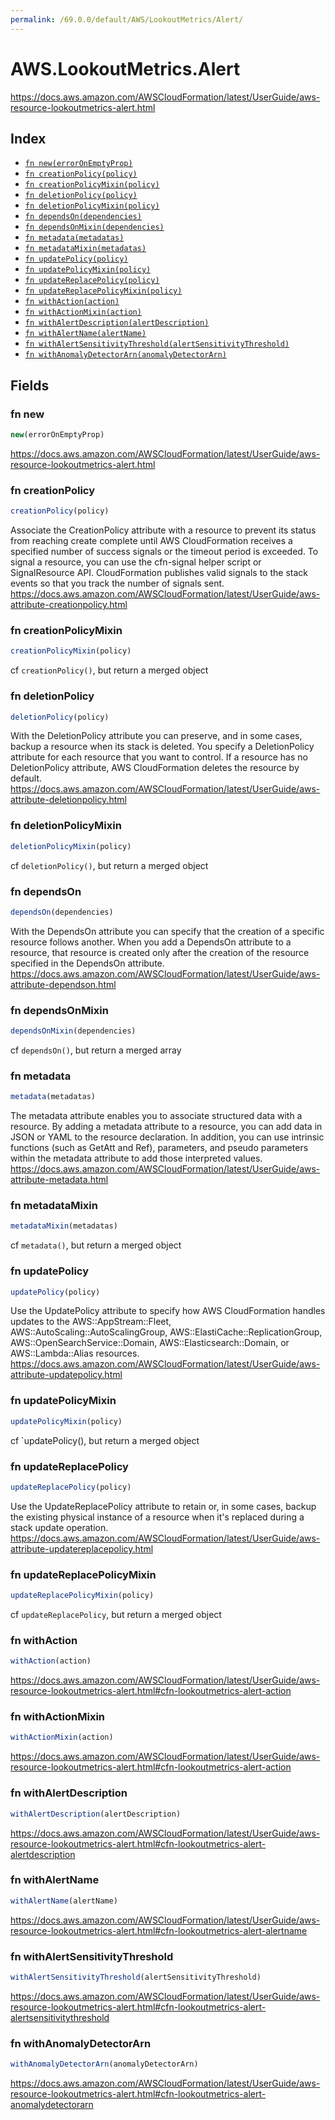```yaml
---
permalink: /69.0.0/default/AWS/LookoutMetrics/Alert/
---
```


# AWS.LookoutMetrics.Alert

https://docs.aws.amazon.com/AWSCloudFormation/latest/UserGuide/aws-resource-lookoutmetrics-alert.html

## Index

* [`fn new(errorOnEmptyProp)`](#fn-new)
* [`fn creationPolicy(policy)`](#fn-creationpolicy)
* [`fn creationPolicyMixin(policy)`](#fn-creationpolicymixin)
* [`fn deletionPolicy(policy)`](#fn-deletionpolicy)
* [`fn deletionPolicyMixin(policy)`](#fn-deletionpolicymixin)
* [`fn dependsOn(dependencies)`](#fn-dependson)
* [`fn dependsOnMixin(dependencies)`](#fn-dependsonmixin)
* [`fn metadata(metadatas)`](#fn-metadata)
* [`fn metadataMixin(metadatas)`](#fn-metadatamixin)
* [`fn updatePolicy(policy)`](#fn-updatepolicy)
* [`fn updatePolicyMixin(policy)`](#fn-updatepolicymixin)
* [`fn updateReplacePolicy(policy)`](#fn-updatereplacepolicy)
* [`fn updateReplacePolicyMixin(policy)`](#fn-updatereplacepolicymixin)
* [`fn withAction(action)`](#fn-withaction)
* [`fn withActionMixin(action)`](#fn-withactionmixin)
* [`fn withAlertDescription(alertDescription)`](#fn-withalertdescription)
* [`fn withAlertName(alertName)`](#fn-withalertname)
* [`fn withAlertSensitivityThreshold(alertSensitivityThreshold)`](#fn-withalertsensitivitythreshold)
* [`fn withAnomalyDetectorArn(anomalyDetectorArn)`](#fn-withanomalydetectorarn)

## Fields

### fn new

```ts
new(errorOnEmptyProp)
```

https://docs.aws.amazon.com/AWSCloudFormation/latest/UserGuide/aws-resource-lookoutmetrics-alert.html

### fn creationPolicy

```ts
creationPolicy(policy)
```

Associate the CreationPolicy attribute with a resource to prevent its status from reaching create complete until AWS CloudFormation receives a specified number of success signals or the timeout period is exceeded. To signal a resource, you can use the cfn-signal helper script or SignalResource API. CloudFormation publishes valid signals to the stack events so that you track the number of signals sent. 
https://docs.aws.amazon.com/AWSCloudFormation/latest/UserGuide/aws-attribute-creationpolicy.html

### fn creationPolicyMixin

```ts
creationPolicyMixin(policy)
```

cf `creationPolicy()`, but return a merged object

### fn deletionPolicy

```ts
deletionPolicy(policy)
```

With the DeletionPolicy attribute you can preserve, and in some cases, backup a resource when its stack is deleted. You specify a DeletionPolicy attribute for each resource that you want to control. If a resource has no DeletionPolicy attribute, AWS CloudFormation deletes the resource by default. 
https://docs.aws.amazon.com/AWSCloudFormation/latest/UserGuide/aws-attribute-deletionpolicy.html

### fn deletionPolicyMixin

```ts
deletionPolicyMixin(policy)
```

cf `deletionPolicy()`, but return a merged object

### fn dependsOn

```ts
dependsOn(dependencies)
```

With the DependsOn attribute you can specify that the creation of a specific resource follows another. When you add a DependsOn attribute to a resource, that resource is created only after the creation of the resource specified in the DependsOn attribute. 
https://docs.aws.amazon.com/AWSCloudFormation/latest/UserGuide/aws-attribute-dependson.html

### fn dependsOnMixin

```ts
dependsOnMixin(dependencies)
```

cf `dependsOn()`, but return a merged array

### fn metadata

```ts
metadata(metadatas)
```

The metadata attribute enables you to associate structured data with a resource. By adding a metadata attribute to a resource, you can add data in JSON or YAML to the resource declaration. In addition, you can use intrinsic functions (such as GetAtt and Ref), parameters, and pseudo parameters within the metadata attribute to add those interpreted values. 
https://docs.aws.amazon.com/AWSCloudFormation/latest/UserGuide/aws-attribute-metadata.html

### fn metadataMixin

```ts
metadataMixin(metadatas)
```

cf `metadata()`, but return a merged object

### fn updatePolicy

```ts
updatePolicy(policy)
```

Use the UpdatePolicy attribute to specify how AWS CloudFormation handles updates to the AWS::AppStream::Fleet, AWS::AutoScaling::AutoScalingGroup, AWS::ElastiCache::ReplicationGroup, AWS::OpenSearchService::Domain, AWS::Elasticsearch::Domain, or AWS::Lambda::Alias resources. 
https://docs.aws.amazon.com/AWSCloudFormation/latest/UserGuide/aws-attribute-updatepolicy.html

### fn updatePolicyMixin

```ts
updatePolicyMixin(policy)
```

cf `updatePolicy(), but return a merged object

### fn updateReplacePolicy

```ts
updateReplacePolicy(policy)
```

Use the UpdateReplacePolicy attribute to retain or, in some cases, backup the existing physical instance of a resource when it's replaced during a stack update operation. 
https://docs.aws.amazon.com/AWSCloudFormation/latest/UserGuide/aws-attribute-updatereplacepolicy.html

### fn updateReplacePolicyMixin

```ts
updateReplacePolicyMixin(policy)
```

cf `updateReplacePolicy`, but return a merged object

### fn withAction

```ts
withAction(action)
```

https://docs.aws.amazon.com/AWSCloudFormation/latest/UserGuide/aws-resource-lookoutmetrics-alert.html#cfn-lookoutmetrics-alert-action

### fn withActionMixin

```ts
withActionMixin(action)
```

https://docs.aws.amazon.com/AWSCloudFormation/latest/UserGuide/aws-resource-lookoutmetrics-alert.html#cfn-lookoutmetrics-alert-action

### fn withAlertDescription

```ts
withAlertDescription(alertDescription)
```

https://docs.aws.amazon.com/AWSCloudFormation/latest/UserGuide/aws-resource-lookoutmetrics-alert.html#cfn-lookoutmetrics-alert-alertdescription

### fn withAlertName

```ts
withAlertName(alertName)
```

https://docs.aws.amazon.com/AWSCloudFormation/latest/UserGuide/aws-resource-lookoutmetrics-alert.html#cfn-lookoutmetrics-alert-alertname

### fn withAlertSensitivityThreshold

```ts
withAlertSensitivityThreshold(alertSensitivityThreshold)
```

https://docs.aws.amazon.com/AWSCloudFormation/latest/UserGuide/aws-resource-lookoutmetrics-alert.html#cfn-lookoutmetrics-alert-alertsensitivitythreshold

### fn withAnomalyDetectorArn

```ts
withAnomalyDetectorArn(anomalyDetectorArn)
```

https://docs.aws.amazon.com/AWSCloudFormation/latest/UserGuide/aws-resource-lookoutmetrics-alert.html#cfn-lookoutmetrics-alert-anomalydetectorarn